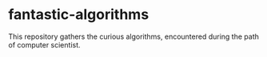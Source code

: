 # fantastic-algorithms

This repository gathers the curious algorithms, encountered during the path of computer scientist.
